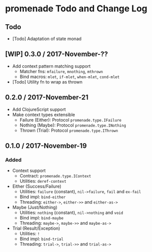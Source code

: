 # promenade Todo and Change Log

## Todo

- [Todo] Adaptation of state monad


## [WIP] 0.3.0 / 2017-November-??

- Add context pattern matching support
  - Matcher fns: `mfailure`, `mnothing`, `mthrown`
  - Bind macros: `mlet`, `if-mlet`, `when-mlet`, `cond-mlet`
- [Todo] Utility fn to wrap as thrown


## 0.2.0 / 2017-November-21

- Add ClojureScript support
- Make context types extensible
  - Failure (Either): Protocol `promenade.type.IFailure`
  - Nothing (Maybe):  Protocol `promenade.type.INothing`
  - Thrown  (Trial):  Protocol `promenade.type.IThrown`


## 0.1.0 / 2017-November-19

### Added
- Context support
  - Contract:  `promenade.type.IContext`
  - Utilities: `deref-context`
- Either (Success/Failure)
  - Utilities: `failure` (constant), `nil->failure`, `fail` and `ex-fail`
  - Bind impl: `bind-either`
  - Threading: `either->`, `either->>` and `either-as->`
- Maybe (Just/Nothing)
  - Utilities: `nothing` (constant), `nil->nothing` and `void`
  - Bind impl: `bind-maybe`
  - Threading: `maybe->`, `maybe->>` and `maybe-as->`
- Trial (Result/Exception)
  - Utilities: `!`
  - Bind impl: `bind-trial`
  - Threading: `trial->`, `trial->>` and `trial-as->`
